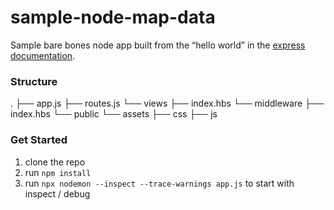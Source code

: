 # sample-node-map-data


Sample bare bones node app built from the “hello world” in the [express documentation](https://expressjs.com/en/starter/hello-world.html).


### Structure

.
├── app.js
├── routes.js
└── views
    ├── index.hbs
└── middleware
    ├── index.hbs
└── public
    └── assets
        ├── css
        ├── js    

### Get Started

1. clone the repo
2. run `npm install`
3. run `npx nodemon --inspect --trace-warnings app.js` 
to start with inspect / debug

